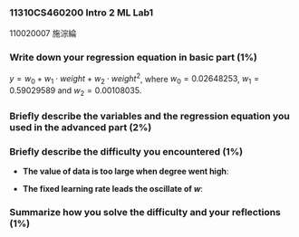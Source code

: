 ### 11310CS460200 Intro 2 ML Lab1
110020007 施淙綸

### Write down your regression equation in basic part (1%)
$y=w_0+w_1 \cdot weight+w_2 \cdot weight^2$, where $w_0=0.02648253$, $w_1=0.59029589$ and $w_2=0.00108035$.

### Briefly describe the variables and the regression equation you used in the advanced part (2%)

### Briefly describe the difficulty you encountered (1%)
- **The value of data is too large when degree went high**:

- **The fixed learning rate leads the oscillate of $w$**: 

### Summarize how you solve the difficulty and your reflections (1%)
